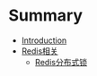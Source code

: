 # Summary

* [Introduction](README.md)
* [Redis相关](redisxiang-guan.md)
  * [Redis分布式锁](Redis分布式锁一致性.md)

